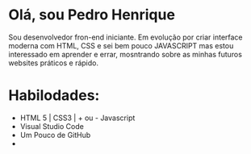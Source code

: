 # Olá, sou Pedro Henrique

Sou desenvolvedor fron-end iniciante.
Em evolução por criar interface moderna com HTML, CSS e sei bem pouco JAVASCRIPT mas estou interessado em aprender e errar, mosntrando sobre as minhas futuros websites práticos e rápido.

# Habilodades:
- HTML 5 | CSS3 | + ou - Javascript
- Visual Studio Code
- Um Pouco de GitHub
- 
